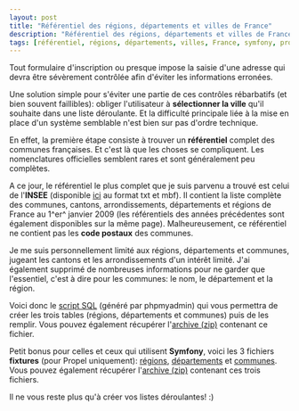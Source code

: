 ```yaml
---
layout: post
title: "Référentiel des régions, départements et villes de France"
description: "Référentiel des régions, départements et villes de France"
tags: [référentiel, régions, départements, villes, France, symfony, propel]
---
```


Tout formulaire d'inscription ou presque impose la saisie d'une adresse qui devra être sévèrement contrôlée afin d'éviter les informations erronées.

Une solution simple pour s'éviter une partie de ces contrôles rébarbatifs (et bien souvent faillibles): obliger l'utilisateur à **sélectionner la ville** qu'il souhaite dans une liste déroulante. Et la difficulté principale liée à la mise en place d'un système semblable n'est bien sur pas d'ordre technique.

En effet, la première étape consiste à trouver un **référentiel** complet des communes françaises. Et c'est là que les choses se compliquent. Les nomenclatures officielles semblent rares et sont généralement peu complètes.

A ce jour, le référentiel le plus complet que je suis parvenu a trouvé est celui de l'**INSEE** (disponible [ici](http://www.insee.fr/fr/methodes/nomenclatures/cog/telechargement.asp "Nomclatures INSEE") au format txt et mbf). Il contient la liste complète des communes, cantons, arrondissements, départements et régions de France au 1^er^ janvier 2009 (les référentiels des années précédentes sont également disponibles sur la même page). Malheureusement, ce référentiel ne contient pas les **code postaux** des communes.

Je me suis personnellement limité aux régions, départements et communes, jugeant les cantons et les arrondissements d'un intérêt limité. J'ai également supprimé de nombreuses informations pour ne garder que l'essentiel, c'est à dire pour les communes: le nom, le département et la région.

Voici donc le [script SQL](/uploads/posts/2009-09-06/script.sql "Script SQL des régions, départements et communes de France") (généré par phpmyadmin) qui vous permettra de créer les trois tables (régions, départements et communes) puis de les remplir. Vous pouvez également récupérer l'[archive (zip)](/uploads/posts/2009-09-06/script.zip "Archive Script SQL des régions départements et communes de France") contenant ce fichier.

Petit bonus pour celles et ceux qui utilisent **Symfony**, voici les 3 fichiers **fixtures** (pour Propel uniquement): [régions](/uploads/posts/2009-09-06/0100-region.yml "Fixtures Propel d'insertion des régions"), [départements](/uploads/posts/2009-09-06/0200-department.yml "Fixtures Propel d'insertion des départements") et [communes](/uploads/posts/2009-09-06/0300-city.yml "Fixtures Propel d'insertion des communes"). Vous pouvez également récupérer l'[archive (zip)](/uploads/posts/2009-09-06/fixtures.zip "Archive contenant les fixtures Propel d'insertion des régions, départements et communes de France") contenant ces trois fichiers.

Il ne vous reste plus qu'à créer vos listes déroulantes! :)
